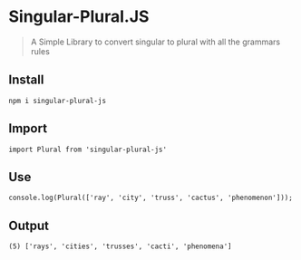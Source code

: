 # Singular-Plural.JS

> A Simple Library to convert singular to plural with all the grammars rules

## Install

    npm i singular-plural-js

## Import

    import Plural from 'singular-plural-js'

## Use

    console.log(Plural(['ray', 'city', 'truss', 'cactus', 'phenomenon']));

## Output

    (5) ['rays', 'cities', 'trusses', 'cacti', 'phenomena']
